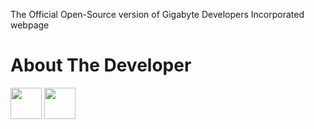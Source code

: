 The Official Open-Source version of Gigabyte Developers Incorporated webpage

<h1>About The Developer</h1>
<a href="http://facebook.com/austin.nwokoma.9"><img src="https://facebookbrand.com/wp-content/themes/fb-branding/prj-fb-branding/assets/images/fb-art.png" alt="" width="50px"/></a>
<a href="http://instagram.com/emmanwokoma"><img src="https://en.instagram-brand.com/wp-content/themes/ig-branding/prj-ig-branding/assets/images/ig-logo.svg" alt="" width="50px"/></a>


